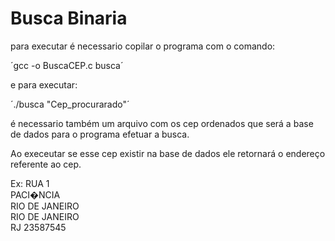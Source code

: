 # Busca Binaria

para executar é necessario copilar o programa com o comando:

´gcc -o BuscaCEP.c busca´

e para executar:

´./busca "Cep_procurarado"´

é necessario também um arquivo com os cep ordenados que será a base de dados para o programa efetuar a busca.

Ao execeutar se esse cep existir na base de dados ele retornará o endereço referente ao cep.

Ex: 
RUA 1                                                                   
PACI�NCIA                                                               
RIO DE JANEIRO                                                          
RIO DE JANEIRO                                                          
RJ
23587545